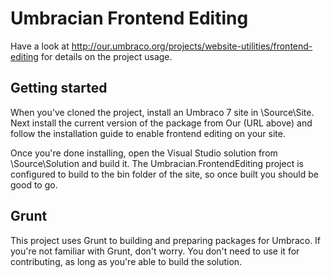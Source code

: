 # Umbracian Frontend Editing
Have a look at http://our.umbraco.org/projects/website-utilities/frontend-editing for details on the project usage.

## Getting started
When you've cloned the project, install an Umbraco 7 site in \Source\Site. Next install the current version of the package from Our (URL above) and follow the installation guide to enable frontend editing on your site. 

Once you're done installing, open the Visual Studio solution from \Source\Solution and build it. The Umbracian.FrontendEditing project is configured to build to the bin folder of the site, so once built you should be good to go.

## Grunt
This project uses Grunt to building and preparing packages for Umbraco. If you're not familiar with Grunt, don't worry. You don't need to use it for contributing, as long as you're able to build the solution. 

